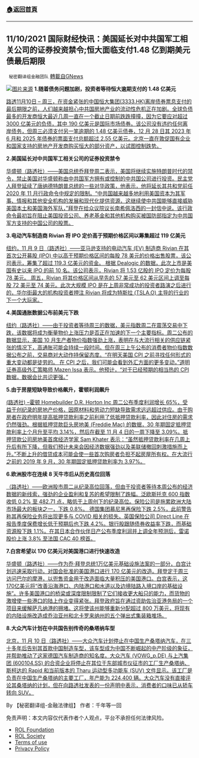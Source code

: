 ###  [:house:返回首頁](https://github.com/ourhimalayas/txt)
---


## 11/10/2021 国际财经快讯：美国延长对中共国军工相关公司的证券投资禁令;恒大面临支付1.48 亿到期美元债最后期限
` 秘密翻译组金融团队` [轉載自GNews](https://gnews.org/zh-hans/1652933/)

![](https://assets.gnews.org/wp-content/uploads/2021/11/20211110-2jpg.jpg)[图片来源](https://www.reuters.com/resizer/p9d0e1YGqWSPq0fRNeSxtblEarM=/1200x0/filters:quality%2880%29/cloudfront-us-east-2.images.arcpublishing.com/reuters/AG24YSPZNJLGVDFNF7W6QNZK5E.jpg)
**1.随着债务问题加剧，投资者等待恒大逾期支付的 1.48 亿美元**

[路透11月10日 – 周三，在资金紧张的中国恒大集团(3333.HK)离岸债券票息支付的最后期限之前，人们越来越担心中共国房地产业的流动性危机正在加剧。全球负债最多的开发商恒大最近几周一直在一个截止日期前跌跌撞撞，因为它要应对超过 3000 亿美元的负债，其中 190 亿美元是国际市场债券。该公司没有违约任何离岸债务，但周三必须支付另一笔逾期的 1.48 亿美元债券，12 月 28 日其 2023 年 6 月和 2025 年债券的票面支付总额超过 2.55 亿美元。北京一直在敦促国有企业和国家支持的房地产开发商购买恒大的部分资产，以试图控制跌势。](https://www.reuters.com/business/investors-await-evergrandes-overdue-148-mln-payment-amid-contagion-fears-2021-11-09/)

**2.美国延长对中共国军工相关公司的证券投资禁令**

[华盛顿（路透社）——美国总统乔拜登周二表示，美国将继续实施特朗普时代的禁令，禁止美国对华盛顿称由中共国军方拥有或控制的中共国公司进行投资。民主党人拜登延续了唐纳德特朗普总统的一些对华政策，他表示，他将延长其共和党前任 2020 年 11 月行政命令中规定的限制。“中共国越来越多地利用美国资本为其军事、情报和其他安全机构的发展和现代化提供资源，这继续使中共国能够直接威胁美国本土和美国海外军队，”拜登在给众议院议长南希佩洛西的一封信中说。该行政命令最初旨在阻止美国投资公司、养老基金和其他机构购买被国防部指定为中共国军方支持的中国公司的股票。](https://www.oann.com/u-s-extends-ban-on-securities-investments-in-companies-linked-to-china-military/)

**3.电动汽车制造商 Rivian 将 IPO 定价高于预期价格区间以筹集超过 119 亿美元**

[纽约，11 月 9 日（路透社）——亚马逊支持的电动汽车 (EV) 制造商 Rivian 在其首次公开募股 (IPO) 中以高于预期价格区间的每股 78 美元的价格出售股票，该公司表示，筹集了超过 119.3 亿美元的资金。 根据 Dealogic 的数据，此次上市是美国有史以来 IPO 的前 10 名。该公司表示，Rivian 将 1.53 亿股的 IPO 定价为每股 78 美元。 周五，Rivian 将其价格区间从早先的 57 美元至 62 美元区间上调至每股 72 美元至 74 美元。此次大规模 IPO 是在上周非常成功的投资者路演之后进行的，华尔街最大的机构投资者押注 Rivian 将成为特斯拉 (TSLA.O) 主导的行业的下一个大玩家。](https://www.reuters.com/business/autos-transportation/ev-maker-rivian-prices-ipo-above-range-raise-over-10-bln-sources-2021-11-10/)

**4.美国通胀数据公布前美元下跌**

[纽约（路透社）——由于投资者等待周三的数据，美元指数周二在震荡交易中下跌，该数据将成为衡量物价上涨压力是否正在加速的下一个主要指标。周二公布的数据显示，美国 10 月生产者物价指数强劲上涨，表明在与大流行相关的供应链紧张的情况下，高通胀可能会持续一段时间。但在周三上午公布的消费者物价指数数据公布之前，交易商对大动作持保留态度。“在明天美国 CPI 之前寻找任何形式的重大变动都是徒劳的。 在 CPI 之后，我们可能会看到外汇方面的更多变动，”道明证券高级外汇策略师 Mazen Issa 表示。他预计，“对于已经预期的相当热的 CPI 数据，数据会比共识更强。”](https://www.oann.com/dollar-wavers-with-inflation-looming-as-next-test-for-rates/)

**5.由于房屋短缺导致价格飙升，霍顿利润飙升**

[(路透社) –霍顿 Homebuilder D.R. Horton Inc 周二公布季度利润增长 65%，受益于创纪录的房地产价格，因原材料和劳动力短缺导致需求远远超过供应。由于购房者在政府明年提高抵押贷款利率之前利用了低抵押贷款利率，因此对住房的需求仍然强劲。根据抵押贷款巨头房地美 (Freddie Mac) 的数据，30 年期固定抵押贷款利率上个月升至平均 3.14%，然后在截至 11 月 4 日的一周下降至 3.09%。抵押贷款公司房地美首席经济学家 Sam Khater 表示：“虽然抵押贷款利率在几周上升后有所下降，但我们预计未来会因经济数据强劲以及美联储撤回刺激措施而上升。”不断上升的借贷成本可能会使一些首次购房者负担不起房屋所有权。在大流行之前的 2019 年 9 月，30 年期固定抵押贷款利率为 3.97%。](https://www.oann.com/d-r-horton-profit-jumps-as-house-shortages-fuel-price-surge/)

**6.欧洲股市在连续 8 天牛市后从历史高位回落**

[（路透社）——欧洲股市周二从纪录高位回落，但由于投资者等待本周公布的经济数据的新线索，强劲的企业盈利和复苏的希望限制了跌幅。泛欧斯托克 600 指数收低 0.2% 至 482.71 点，略低于上周创下的纪录高位。保险公司是拖累欧洲大陆市场最大的板块之一，下跌 0.8%。 德国集团慕尼黑再保险下跌 2.5%，此前警告称其再保险业务将出现更多与 COVID 相关的损失。英国保险公司 Direct Line 在报告季度保费增长低于预期后也下跌 4.2%。银行股跟随债券收益率下跌，而基础资源股下跌 1.1%。在其日本合作伙伴日产公布季度利润并上调全年预测后，雷诺股价上涨 3.8% 至法国 CAC 40 榜首。](https://www.oann.com/european-stocks-inch-up-as-bayer-ab-foods-support/)

**7.白宫希望以 170 亿美元对美国港口进行快速改造**

[华盛顿（路透社）——作为乔·拜登总统1万亿美元基础设施法案的一部分，白宫计划迅速采取行动，对国会批准的美国港口进行 170 亿美元的改造。拜登定于周三访问巴尔的摩港，以兜售资金用于改造面临大量积压的美国港口。白宫表示，这170亿美元将“改善沿海港口、内陆港口和水道以及边境陆路入境口岸的基础设施”。许多美国港口的桥梁或深度限制限制了它们接收更大船只的能力，而货物的激增使一些港口的陆上作业变得紧张。拜登政府旨在通过资助佐治亚港务局的一个项目来缓解萨凡纳港的拥堵。这将使该州能够重新分配超过 800 万美元，将现有的内陆设施改造成乔治亚州和北卡罗来纳州的五个弹出式集装箱堆场。](https://www.oann.com/white-house-looks-to-move-quickly-on-17-billion-revamp-of-u-s-ports/)

**8.大众汽车计划在中共国告别传奇的桑塔纳车型**

[北京，11 月 10 日（路透社）——大众汽车计划停止在中国生产桑塔纳汽车，在三十多年后告别其首款中国制造车型，该车型成为中国不断崛起的中产阶级的象征，并帮助推动了这家德国汽车制造商的知名度。大众汽车 (VOWG\_p.DE) 与上汽集团 (600104.SS) 的合资企业将停止在其位于东部城市仪征市的工厂生产桑塔纳、斯柯达的 Rapid 和当前版本的 Tharu 运动型多功能车 (SUV) 文件显示。该工厂是负责在中国生产桑塔纳的主要工厂，年产能为 224,400 辆。大众汽车没有直接评论其桑塔纳的计划，但在向路透社发表的一份声明中表示，消费者的口味已从轿车转向 SUV。](https://www.reuters.com/business/volkswagen-plans-farewell-legendary-santana-model-china-2021-11-10/)

By 【秘密翻译组-金融法律组】
作者：千年等一回

 

免责声明：本文内容仅代表作者个人观点，平台不承担任何法律风险。

- [ROL Foundation](https://rolfoundation.org/)
- [ROL Society](https://rolsociety.org/)
- [Terms of use](https://gnews.org/terms-of-use-3/)
- [Privacy Policy](https://gnews.org/privacy-policy/)
